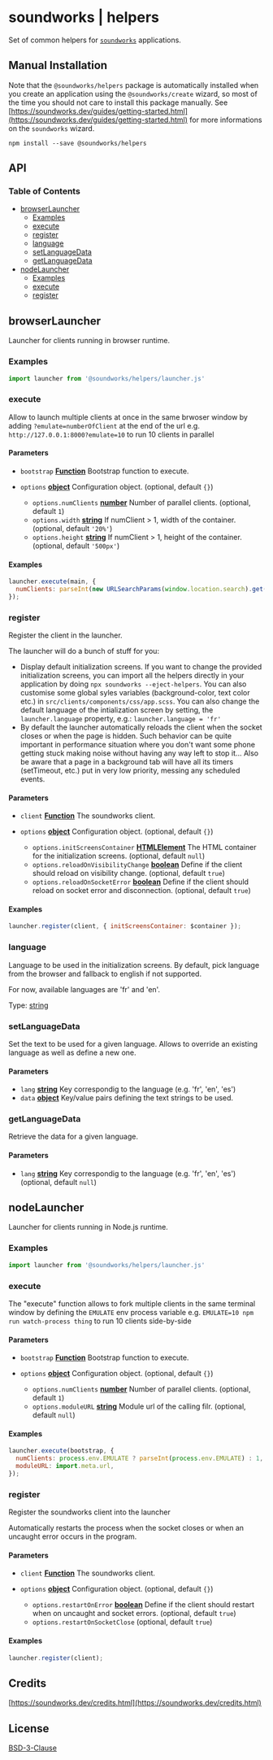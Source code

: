 # soundworks | helpers

Set of common helpers for [`soundworks`](https://soundworks.dev) applications.

## Manual Installation

Note that the `@soundworks/helpers` package is automatically installed when you create an application using the `@soundworks/create` wizard, so most of the time you should not care to install this package manually. See [https://soundworks.dev/guides/getting-started.html](https://soundworks.dev/guides/getting-started.html) for more informations on the `soundworks` wizard.

```
npm install --save @soundworks/helpers
```

## API

<!-- api -->
<!-- Generated by documentation.js. Update this documentation by updating the source code. -->

### Table of Contents

*   [browserLauncher][1]
    *   [Examples][2]
    *   [execute][3]
    *   [register][4]
    *   [language][5]
    *   [setLanguageData][6]
    *   [getLanguageData][7]
*   [nodeLauncher][8]
    *   [Examples][9]
    *   [execute][10]
    *   [register][11]

## browserLauncher

Launcher for clients running in browser runtime.

### Examples

```javascript
import launcher from '@soundworks/helpers/launcher.js'
```

### execute

Allow to launch multiple clients at once in the same brwoser window by
adding `?emulate=numberOfClient` at the end of the url
e.g. `http://127.0.0.1:8000?emulate=10` to run 10 clients in parallel

#### Parameters

*   `bootstrap` **[Function][12]** Bootstrap function to execute.
*   `options` **[object][13]** Configuration object. (optional, default `{}`)

    *   `options.numClients` **[number][14]** Number of parallel clients. (optional, default `1`)
    *   `options.width` **[string][15]** If numClient > 1, width of the container. (optional, default `'20%'`)
    *   `options.height` **[string][15]** If numClient > 1, height of the container. (optional, default `'500px'`)

#### Examples

```javascript
launcher.execute(main, {
  numClients: parseInt(new URLSearchParams(window.location.search).get('emulate')) || 1,
});
```

### register

Register the client in the launcher.

The launcher will do a bunch of stuff for you:

*   Display default initialization screens. If you want to change the provided
    initialization screens, you can import all the helpers directly in your
    application by doing `npx soundworks --eject-helpers`. You can also
    customise some global syles variables (background-color, text color etc.)
    in `src/clients/components/css/app.scss`.
    You can also change the default language of the intialization screen by
    setting, the `launcher.language` property, e.g.:
    `launcher.language = 'fr'`
*   By default the launcher automatically reloads the client when the socket
    closes or when the page is hidden. Such behavior can be quite important in
    performance situation where you don't want some phone getting stuck making
    noise without having any way left to stop it... Also be aware that a page
    in a background tab will have all its timers (setTimeout, etc.) put in very
    low priority, messing any scheduled events.

#### Parameters

*   `client` **[Function][12]** The soundworks client.
*   `options` **[object][13]** Configuration object. (optional, default `{}`)

    *   `options.initScreensContainer` **[HTMLElement][16]** The HTML container for
        the initialization screens. (optional, default `null`)
    *   `options.reloadOnVisibilityChange` **[boolean][17]** Define if the client
        should reload on visibility change. (optional, default `true`)
    *   `options.reloadOnSocketError` **[boolean][17]** Define if the client
        should reload on socket error and disconnection. (optional, default `true`)

#### Examples

```javascript
launcher.register(client, { initScreensContainer: $container });
```

### language

Language to be used in the initialization screens. By default, pick language
from the browser and fallback to english if not supported.

For now, available languages are 'fr' and 'en'.

Type: [string][15]

### setLanguageData

Set the text to be used for a given language. Allows to override an existing
language as well as define a new one.

#### Parameters

*   `lang` **[string][15]** Key correspondig to the language (e.g. 'fr', 'en', 'es')
*   `data` **[object][13]** Key/value pairs defining the text strings to be used.

### getLanguageData

Retrieve the data for a given language.

#### Parameters

*   `lang` **[string][15]** Key correspondig to the language (e.g. 'fr', 'en', 'es') (optional, default `null`)

## nodeLauncher

Launcher for clients running in Node.js runtime.

### Examples

```javascript
import launcher from '@soundworks/helpers/launcher.js'
```

### execute

The "execute" function allows to fork multiple clients in the same terminal window
by defining the `EMULATE` env process variable
e.g. `EMULATE=10 npm run watch-process thing` to run 10 clients side-by-side

#### Parameters

*   `bootstrap` **[Function][12]** Bootstrap function to execute.
*   `options` **[object][13]** Configuration object. (optional, default `{}`)

    *   `options.numClients` **[number][14]** Number of parallel clients. (optional, default `1`)
    *   `options.moduleURL` **[string][15]** Module url of the calling filr. (optional, default `null`)

#### Examples

```javascript
launcher.execute(bootstrap, {
  numClients: process.env.EMULATE ? parseInt(process.env.EMULATE) : 1,
  moduleURL: import.meta.url,
});
```

### register

Register the soundworks client into the launcher

Automatically restarts the process when the socket closes or when an
uncaught error occurs in the program.

#### Parameters

*   `client` **[Function][12]** The soundworks client.
*   `options` **[object][13]** Configuration object. (optional, default `{}`)

    *   `options.restartOnError` **[boolean][17]** Define if the client should
        restart when on uncaught and socket errors. (optional, default `true`)
    *   `options.restartOnSocketClose`   (optional, default `true`)

#### Examples

```javascript
launcher.register(client);
```

[1]: #browserlauncher

[2]: #examples

[3]: #execute

[4]: #register

[5]: #language

[6]: #setlanguagedata

[7]: #getlanguagedata

[8]: #nodelauncher

[9]: #examples-3

[10]: #execute-1

[11]: #register-1

[12]: https://developer.mozilla.org/docs/Web/JavaScript/Reference/Statements/function

[13]: https://developer.mozilla.org/docs/Web/JavaScript/Reference/Global_Objects/Object

[14]: https://developer.mozilla.org/docs/Web/JavaScript/Reference/Global_Objects/Number

[15]: https://developer.mozilla.org/docs/Web/JavaScript/Reference/Global_Objects/String

[16]: https://developer.mozilla.org/docs/Web/HTML/Element

[17]: https://developer.mozilla.org/docs/Web/JavaScript/Reference/Global_Objects/Boolean

<!-- apistop -->

## Credits

[https://soundworks.dev/credits.html](https://soundworks.dev/credits.html)

## License

[BSD-3-Clause](./LICENSE)
